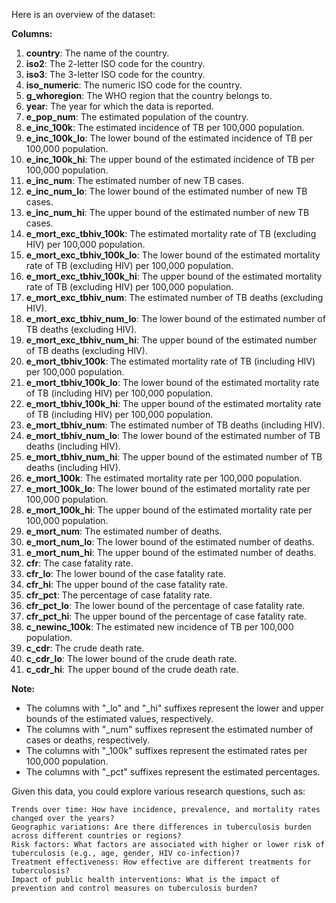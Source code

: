 Here is an overview of the dataset:

**Columns:**

1. **country**: The name of the country.
2. **iso2**: The 2-letter ISO code for the country.
3. **iso3**: The 3-letter ISO code for the country.
4. **iso_numeric**: The numeric ISO code for the country.
5. **g_whoregion**: The WHO region that the country belongs to.
6. **year**: The year for which the data is reported.
7. **e_pop_num**: The estimated population of the country.
8. **e_inc_100k**: The estimated incidence of TB per 100,000 population.
9. **e_inc_100k_lo**: The lower bound of the estimated incidence of TB per 100,000 population.
10. **e_inc_100k_hi**: The upper bound of the estimated incidence of TB per 100,000 population.
11. **e_inc_num**: The estimated number of new TB cases.
12. **e_inc_num_lo**: The lower bound of the estimated number of new TB cases.
13. **e_inc_num_hi**: The upper bound of the estimated number of new TB cases.
14. **e_mort_exc_tbhiv_100k**: The estimated mortality rate of TB (excluding HIV) per 100,000 population.
15. **e_mort_exc_tbhiv_100k_lo**: The lower bound of the estimated mortality rate of TB (excluding HIV) per 100,000 population.
16. **e_mort_exc_tbhiv_100k_hi**: The upper bound of the estimated mortality rate of TB (excluding HIV) per 100,000 population.
17. **e_mort_exc_tbhiv_num**: The estimated number of TB deaths (excluding HIV).
18. **e_mort_exc_tbhiv_num_lo**: The lower bound of the estimated number of TB deaths (excluding HIV).
19. **e_mort_exc_tbhiv_num_hi**: The upper bound of the estimated number of TB deaths (excluding HIV).
20. **e_mort_tbhiv_100k**: The estimated mortality rate of TB (including HIV) per 100,000 population.
21. **e_mort_tbhiv_100k_lo**: The lower bound of the estimated mortality rate of TB (including HIV) per 100,000 population.
22. **e_mort_tbhiv_100k_hi**: The upper bound of the estimated mortality rate of TB (including HIV) per 100,000 population.
23. **e_mort_tbhiv_num**: The estimated number of TB deaths (including HIV).
24. **e_mort_tbhiv_num_lo**: The lower bound of the estimated number of TB deaths (including HIV).
25. **e_mort_tbhiv_num_hi**: The upper bound of the estimated number of TB deaths (including HIV).
26. **e_mort_100k**: The estimated mortality rate per 100,000 population.
27. **e_mort_100k_lo**: The lower bound of the estimated mortality rate per 100,000 population.
28. **e_mort_100k_hi**: The upper bound of the estimated mortality rate per 100,000 population.
29. **e_mort_num**: The estimated number of deaths.
30. **e_mort_num_lo**: The lower bound of the estimated number of deaths.
31. **e_mort_num_hi**: The upper bound of the estimated number of deaths.
32. **cfr**: The case fatality rate.
33. **cfr_lo**: The lower bound of the case fatality rate.
34. **cfr_hi**: The upper bound of the case fatality rate.
35. **cfr_pct**: The percentage of case fatality rate.
36. **cfr_pct_lo**: The lower bound of the percentage of case fatality rate.
37. **cfr_pct_hi**: The upper bound of the percentage of case fatality rate.
38. **c_newinc_100k**: The estimated new incidence of TB per 100,000 population.
39. **c_cdr**: The crude death rate.
40. **c_cdr_lo**: The lower bound of the crude death rate.
41. **c_cdr_hi**: The upper bound of the crude death rate.

**Note:**

* The columns with "_lo" and "_hi" suffixes represent the lower and upper bounds of the estimated values, respectively.
* The columns with "_num" suffixes represent the estimated number of cases or deaths, respectively.
* The columns with "_100k" suffixes represent the estimated rates per 100,000 population.
* The columns with "_pct" suffixes represent the estimated percentages.



Given this data, you could explore various research questions, such as:

    Trends over time: How have incidence, prevalence, and mortality rates changed over the years?
    Geographic variations: Are there differences in tuberculosis burden across different countries or regions?
    Risk factors: What factors are associated with higher or lower risk of tuberculosis (e.g., age, gender, HIV co-infection)?
    Treatment effectiveness: How effective are different treatments for tuberculosis?
    Impact of public health interventions: What is the impact of prevention and control measures on tuberculosis burden?